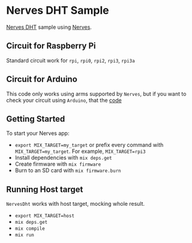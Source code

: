 # Nerves DHT Sample

[Nerves DHT](https://github.com/esdrasedu/nerves_dht) sample using [Nerves](http://nerves-project.org/).

## Circuit for Raspberry Pi
[raspberry_pi0.png]: https://raw.githubusercontent.com/esdrasedu/nerves_dht/master/circuits/raspberry_pi0.png "Raspberry Pi"
Standard circuit work for `rpi`, `rpi0`, `rpi2`, `rpi3`, `rpi3a`

## Circuit for Arduino
[arduino.png]: https://raw.githubusercontent.com/esdrasedu/nerves_dht/master/circuits/arduino.png "Arduino"
This code only works using arms supported by `Nerves`, but if you want to check your circuit using `Arduino`, that the [code](https://github.com/esdrasedu/nerves_dht_sample.master/arduino_sample.ino)

## Getting Started
To start your Nerves app:
  * `export MIX_TARGET=my_target` or prefix every command with
    `MIX_TARGET=my_target`. For example, `MIX_TARGET=rpi3`
  * Install dependencies with `mix deps.get`
  * Create firmware with `mix firmware`
  * Burn to an SD card with `mix firmware.burn`
  
## Running Host target
`NervesDht` works with host target, mocking whole result.
  * `export MIX_TARGET=host`
  * `mix deps.get`
  * `mix compile`
  * `mix run`

